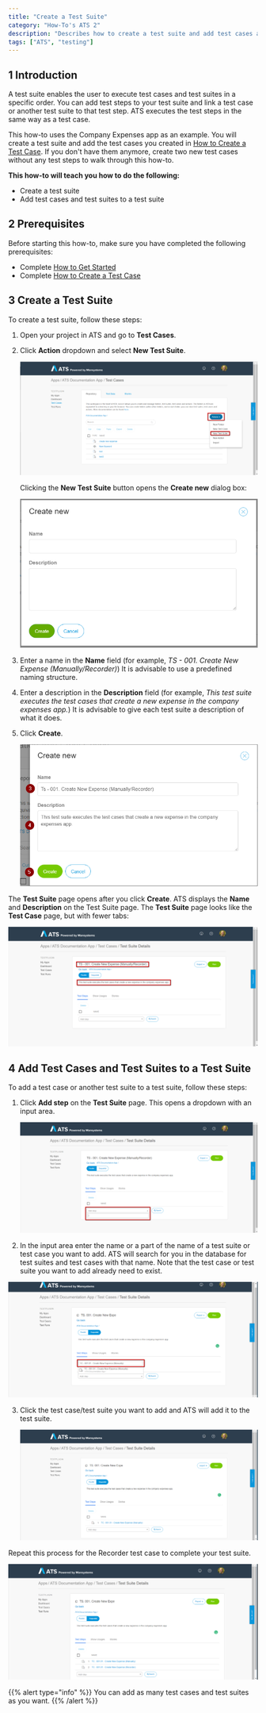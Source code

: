 ```yaml
---
title: "Create a Test Suite"
category: "How-To's ATS 2"
description: "Describes how to create a test suite and add test cases and test suites to your test suite."
tags: ["ATS", "testing"]
---
```


## 1 Introduction

A test suite enables the user to execute test cases and test suites in a specific order. You can add test steps to your test suite and link a test case or another test suite to that test step. ATS executes the test steps in the same way as a test case.

This how-to uses the Company Expenses app as an example. You will create a test suite and add the test cases you created in [How to Create a Test Case](create-a-test-case-2). If you don't have them anymore, create two new test cases without any test steps to walk through this how-to. 

**This how-to will teach you how to do the following:**

* Create a test suite
* Add test cases and test suites to a test suite

## 2 Prerequisites

Before starting this how-to, make sure you have completed the following prerequisites:

* Complete [How to Get Started](getting-started-2)
* Complete [How to Create a Test Case](create-a-test-case-2)

## 3 Create a Test Suite

To create a test suite, follow these steps:

1.  Open your project in ATS and go to **Test Cases**.
2.  Click **Action** dropdown and select **New Test Suite**.
    
    ![](attachments/create-a-test-suite-2/Repository-add-test-suite.png)

    Clicking the **New Test Suite** button opens the **Create new** dialog box:
    
    ![](attachments/create-a-test-suite-2/repository-create-new.png)

3.  Enter a name in the **Name** field (for example, *TS - 001. Create New Expense (Manually/Recorder)*) It is advisable to use a predefined naming structure.
4.  Enter a description in the **Description** field (for example, *This test suite executes the test cases that create a new expense in the company expenses app.*) It is advisable to give each test suite a description of what it does.
6.  Click **Create**.
    
    ![](attachments/create-a-test-suite-2/repository-create-new-test-suite-e.png)

The **Test Suite** page opens after you click **Create**. ATS displays the **Name** and **Description** on the Test Suite page. The **Test Suite** page looks like the **Test Case** page, but with fewer tabs:
    
![](attachments/create-a-test-suite-2/test-suite-page.png)
    
## 4 Add Test Cases and Test Suites to a Test Suite

To add a test case or another test suite to a test suite, follow these steps:

1.  Click **Add step** on the **Test Suite** page. This opens a dropdown with an input area.
    
    ![](attachments/create-a-test-suite-2/repository-test-suite-page-add.png)

2.  In the input area enter the name or a part of the name of a test suite or test case you want to add. ATS will search for you in the database for test suites and test cases with that name. Note that the test case or test suite you want to add already need to exist.

  ![](attachments/create-a-test-suite-2/repository-test-suite-page-add-name.png)

3. Click the test case/test suite you want to add and ATS will add it to the test suite. 
    
    ![](attachments/create-a-test-suite-2/repository-test-suite-page-selected-test.png)

Repeat this process for the Recorder test case to complete your test suite.

![](attachments/create-a-test-suite-2/test-suite-page-complete.png)

{{% alert type="info" %}}
You can add as many test cases and test suites as you want. 
{{% /alert %}}
